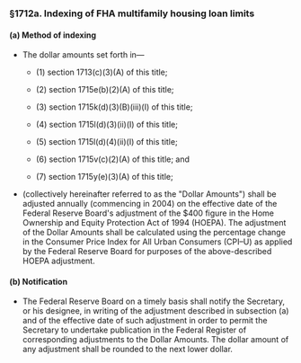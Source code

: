 ### §1712a. Indexing of FHA multifamily housing loan limits
#### (a) Method of indexing
* The dollar amounts set forth in—

  * (1) section 1713(c)(3)(A) of this title;

  * (2) section 1715e(b)(2)(A) of this title;

  * (3) section 1715k(d)(3)(B)(iii)(I) of this title;

  * (4) section 1715l(d)(3)(ii)(I) of this title;

  * (5) section 1715l(d)(4)(ii)(I) of this title;

  * (6) section 1715v(c)(2)(A) of this title; and

  * (7) section 1715y(e)(3)(A) of this title;


* (collectively hereinafter referred to as the "Dollar Amounts") shall be adjusted annually (commencing in 2004) on the effective date of the Federal Reserve Board's adjustment of the $400 figure in the Home Ownership and Equity Protection Act of 1994 (HOEPA). The adjustment of the Dollar Amounts shall be calculated using the percentage change in the Consumer Price Index for All Urban Consumers (CPI–U) as applied by the Federal Reserve Board for purposes of the above-described HOEPA adjustment.

#### (b) Notification
* The Federal Reserve Board on a timely basis shall notify the Secretary, or his designee, in writing of the adjustment described in subsection (a) and of the effective date of such adjustment in order to permit the Secretary to undertake publication in the Federal Register of corresponding adjustments to the Dollar Amounts. The dollar amount of any adjustment shall be rounded to the next lower dollar.